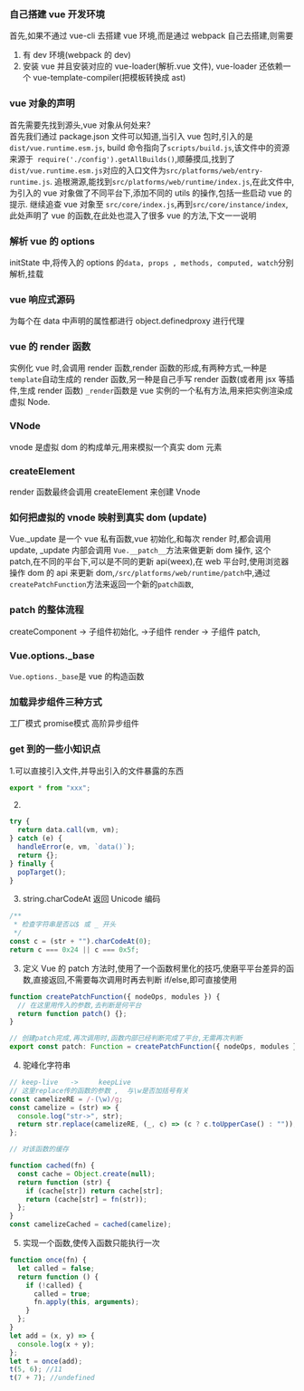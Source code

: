 ### 自己搭建 vue 开发环境

首先,如果不通过 vue-cli 去搭建 vue 环境,而是通过 webpack 自己去搭建,则需要

1. 有 dev 环境(webpack 的 dev)
2. 安装 vue 并且安装对应的 vue-loader(解析.vue 文件), vue-loader 还依赖一个 vue-template-compiler(把模板转换成 ast)

### vue 对象的声明

首先需要先找到源头,vue 对象从何处来?  
首先我们通过 package.json 文件可以知道,当引入 vue 包时,引入的是`dist/vue.runtime.esm.js`, build 命令指向了`scripts/build.js`,该文件中的资源来源于` require('./config').getAllBuilds()`,顺藤摸瓜,找到了`dist/vue.runtime.esm.js`对应的入口文件为`src/platforms/web/entry-runtime.js`.
追根溯源,能找到`src/platforms/web/runtime/index.js`,在此文件中,为引入的 vue 对象做了不同平台下,添加不同的 utils 的操作,包括一些启动 vue 的提示.
继续追查 vue 对象至 `src/core/index.js`,再到`src/core/instance/index`,此处声明了 vue 的函数,在此处也混入了很多 vue 的方法,下文一一说明

### 解析 vue 的 options

initState 中,将传入的 options 的`data, props , methods, computed, watch`分别解析,挂载

### vue 响应式源码

为每个在 data 中声明的属性都进行 object.definedproxy 进行代理

### vue 的 render 函数

实例化 vue 时,会调用 render 函数,render 函数的形成,有两种方式,一种是`template`自动生成的 render 函数,另一种是自己手写 render 函数(或者用 jsx 等插件,生成 render 函数)
`_render`函数是 vue 实例的一个私有方法,用来把实例渲染成虚拟 Node.

### VNode

vnode 是虚拟 dom 的构成单元,用来模拟一个真实 dom 元素

### createElement

render 函数最终会调用 createElement 来创建 Vnode

### 如何把虚拟的 vnode 映射到真实 dom (update)

Vue.\_update 是一个 vue 私有函数,vue 初始化,和每次 render 时,都会调用 update,
\_update 内部会调用 `Vue.__patch__`方法来做更新 dom 操作, 这个 patch,在不同的平台下,可以是不同的更新 api(weex),在 web 平台时,使用浏览器操作 dom 的 api 来更新 dom,`/src/platforms/web/runtime/patch`中,通过`createPatchFunction`方法来返回一个新的`patch函数`,

### patch 的整体流程

createComponent -> 子组件初始化, ->子组件 render -> 子组件 patch,

### Vue.options.\_base

`Vue.options._base`是 vue 的构造函数


### 加载异步组件三种方式
工厂模式
promise模式
高阶异步组件

### get 到的一些小知识点

1.可以直接引入文件,并导出引入的文件暴露的东西

```js
export * from "xxx";
```

2.

```js
try {
  return data.call(vm, vm);
} catch (e) {
  handleError(e, vm, `data()`);
  return {};
} finally {
  popTarget();
}
```

3. string.charCodeAt 返回 Unicode 编码

```js
/**
 * 检查字符串是否以$ 或 _ 开头
 */
const c = (str + "").charCodeAt(0);
return c === 0x24 || c === 0x5f;
```

3. 定义 Vue 的 patch 方法时,使用了一个函数柯里化的技巧,使磨平平台差异的函数,直接返回,不需要每次调用时再去判断 if/else,即可直接使用

```js
function createPatchFunction({ nodeOps, modules }) {
  // 在这里用传入的参数,去判断是何平台
  return function patch() {};
}

// 创建patch完成,再次调用时,函数内部已经判断完成了平台,无需再次判断
export const patch: Function = createPatchFunction({ nodeOps, modules });
```

4. 驼峰化字符串

```js
// keep-live   ->     keepLive
// 这里replace传的函数的参数 ,  与\w是否加括号有关
const camelizeRE = /-(\w)/g;
const camelize = (str) => {
  console.log("str->", str);
  return str.replace(camelizeRE, (_, c) => (c ? c.toUpperCase() : ""));
};

// 对该函数的缓存

function cached(fn) {
  const cache = Object.create(null);
  return function (str) {
    if (cache[str]) return cache[str];
    return (cache[str] = fn(str));
  };
}
const camelizeCached = cached(camelize);
```

5. 实现一个函数,使传入函数只能执行一次

```js
function once(fn) {
  let called = false;
  return function () {
    if (!called) {
      called = true;
      fn.apply(this, arguments);
    }
  };
}
let add = (x, y) => {
  console.log(x + y);
};
let t = once(add);
t(5, 6); //11
t(7 + 7); //undefined
```
